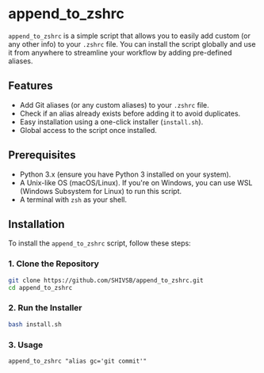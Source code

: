 # append_to_zshrc

`append_to_zshrc` is a simple script that allows you to easily add custom (or any other info) to your `.zshrc` file. You can install the script globally and use it from anywhere to streamline your workflow by adding pre-defined aliases.

## Features

- Add Git aliases (or any custom aliases) to your `.zshrc` file.
- Check if an alias already exists before adding it to avoid duplicates.
- Easy installation using a one-click installer (`install.sh`).
- Global access to the script once installed.

## Prerequisites

- Python 3.x (ensure you have Python 3 installed on your system).
- A Unix-like OS (macOS/Linux). If you're on Windows, you can use WSL (Windows Subsystem for Linux) to run this script.
- A terminal with `zsh` as your shell.

## Installation

To install the `append_to_zshrc` script, follow these steps:

### 1. Clone the Repository

```bash
git clone https://github.com/SHIVSB/append_to_zshrc.git
cd append_to_zshrc
```
### 2. Run the Installer

```bash
bash install.sh
```
### 3. Usage
```
append_to_zshrc "alias gc='git commit'"
```
